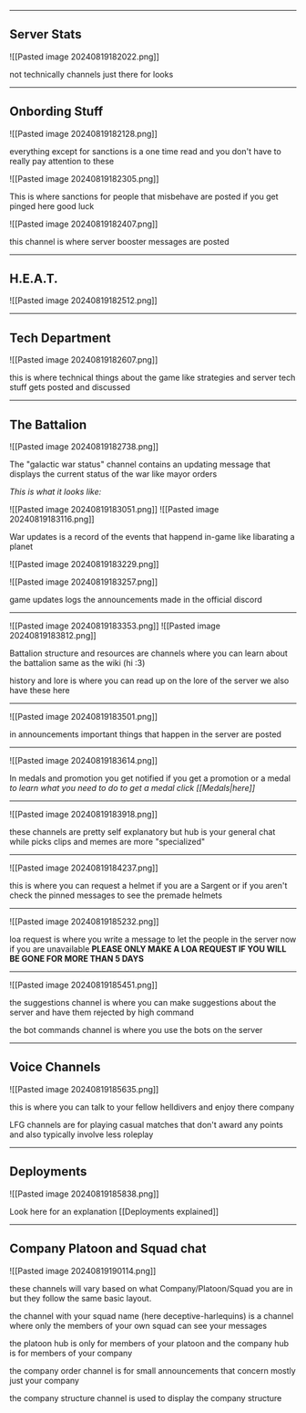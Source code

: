 ***
## Server Stats

![[Pasted image 20240819182022.png]]

not technically channels just there for looks
***
## Onbording Stuff

![[Pasted image 20240819182128.png]]

everything except for sanctions is a one time read and you don't have to really pay attention to these 

![[Pasted image 20240819182305.png]]

This is where sanctions for people that misbehave are posted if you get pinged here good luck

![[Pasted image 20240819182407.png]]

this channel is where server booster messages are posted

***

## H.E.A.T.

![[Pasted image 20240819182512.png]]

***

## Tech Department

![[Pasted image 20240819182607.png]]

this is where technical things about the game like strategies and server tech stuff gets posted and discussed 

***
## The Battalion

![[Pasted image 20240819182738.png]]

The "galactic war status" channel contains an updating message that displays the current status of the war like mayor orders

*This is what it looks like:*

![[Pasted image 20240819183051.png]]
![[Pasted image 20240819183116.png]]

War updates is a record of the events that happend in-game like libarating a planet

![[Pasted image 20240819183229.png]]

![[Pasted image 20240819183257.png]]

game updates logs the announcements made in the official discord

***

![[Pasted image 20240819183353.png]]
![[Pasted image 20240819183812.png]]

Battalion structure and resources are channels where you can learn about the battalion same as the wiki (hi :3)

history and lore is where you can read up on the lore of the server we also have these here

***

![[Pasted image 20240819183501.png]]

in announcements important things that happen in the server are posted

***

![[Pasted image 20240819183614.png]]

In medals and promotion you get notified if you get a promotion or a medal 
*to learn what you need to do to get a medal click [[Medals|here]]*

***

![[Pasted image 20240819183918.png]]

these channels are pretty self explanatory but hub is your general chat while picks clips and memes are more "specialized"

***

![[Pasted image 20240819184237.png]]

this is where you can request a helmet if you are a Sargent or if you aren't check the pinned messages to see the premade helmets

***

![[Pasted image 20240819185232.png]]

loa request is where you write a message to let the people in the server now if you are unavailable **PLEASE ONLY MAKE A LOA REQUEST IF YOU WILL BE GONE FOR MORE THAN 5 DAYS**

***

![[Pasted image 20240819185451.png]]

the suggestions channel is where you can make suggestions about the server and have them rejected by high command

the bot commands channel is where you use the bots on the server

***

## Voice Channels

![[Pasted image 20240819185635.png]]

this is where you can talk to your fellow helldivers and enjoy there company

LFG channels are for playing casual matches that don't award any points and also typically involve less roleplay

***
## Deployments

![[Pasted image 20240819185838.png]]

Look here for an explanation [[Deployments explained]]

***

## Company Platoon and Squad chat

![[Pasted image 20240819190114.png]]

these channels will vary based on what Company/Platoon/Squad you are in but they follow the same basic layout. 

the channel with your squad name (here deceptive-harlequins) is a channel where only the members of your own squad can see your messages

the platoon hub is only for members of your platoon and the company hub is for members of your company

the company order channel is for small announcements that concern mostly just your company

the company structure channel is used to display the company structure